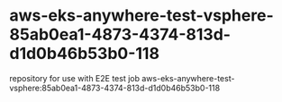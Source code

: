 # aws-eks-anywhere-test-vsphere-85ab0ea1-4873-4374-813d-d1d0b46b53b0-118
repository for use with E2E test job aws-eks-anywhere-test-vsphere:85ab0ea1-4873-4374-813d-d1d0b46b53b0-118
